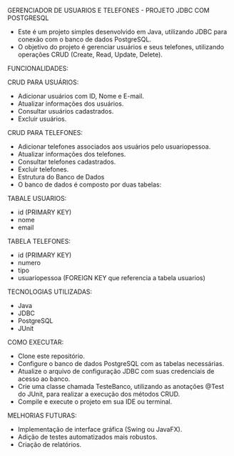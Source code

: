  GERENCIADOR DE USUARIOS E TELEFONES - PROJETO JDBC COM POSTGRESQL 
 * Este é um projeto simples desenvolvido em Java, utilizando JDBC para conexão com o banco de dados PostgreSQL. 
 * O objetivo do projeto é gerenciar usuários e seus telefones, utilizando operações CRUD (Create, Read, Update, Delete).

FUNCIONALIDADES:

CRUD PARA USUÁRIOS:
* Adicionar usuários com ID, Nome e E-mail.
* Atualizar informações dos usuários.
* Consultar usuários cadastrados.
* Excluir usuários.

CRUD PARA TELEFONES:
* Adicionar telefones associados aos usuários pelo usuariopessoa.
* Atualizar informações dos telefones.
* Consultar telefones cadastrados.
* Excluir telefones.
* Estrutura do Banco de Dados
* O banco de dados é composto por duas tabelas:

TABALE USUARIOS:
* id (PRIMARY KEY)
* nome
* email

TABELA TELEFONES:
* id (PRIMARY KEY)
* numero
* tipo
* usuariopessoa (FOREIGN KEY que referencia a tabela usuarios)


TECNOLOGIAS UTILIZADAS:
* Java
* JDBC
* PostgreSQL
* JUnit


COMO EXECUTAR:
* Clone este repositório.
* Configure o banco de dados PostgreSQL com as tabelas necessárias.
* Atualize o arquivo de configuração JDBC com suas credenciais de acesso ao banco.
* Crie uma classe chamada TesteBanco, utilizando as anotações @Test do JUnit, para realizar a execução dos métodos CRUD.
* Compile e execute o projeto em sua IDE ou terminal.

MELHORIAS FUTURAS:
* Implementação de interface gráfica (Swing ou JavaFX).
* Adição de testes automatizados mais robustos.
* Criação de relatórios.
